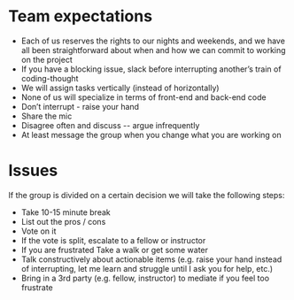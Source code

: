 # Team expectations
* Each of us reserves the rights to our nights and weekends, and we have all been straightforward about when and how we can commit to working on the project
* If you have a blocking issue, slack before interrupting another’s train of coding-thought
* We will assign tasks vertically (instead of horizontally)
* None of us will specialize in terms of front-end and back-end code
* Don’t interrupt - raise your hand
* Share the mic
* Disagree often and discuss -- argue infrequently
* At least message the group when you change what you are working on

# Issues
If the group is divided on a certain decision we will take the following steps:
* Take 10-15 minute break
* List out the pros / cons
* Vote on it
* If the vote is split, escalate to a fellow or instructor
* If you are frustrated Take a walk or get some water
* Talk constructively about actionable items (e.g. raise your hand instead of interrupting, let me learn and struggle until I ask you for help, etc.)
* Bring in a 3rd party (e.g. fellow, instructor) to mediate if you feel too frustrate

